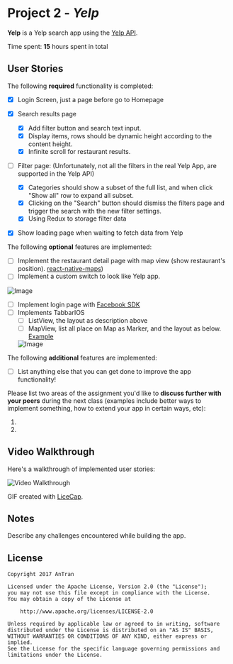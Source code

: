 # Project 2 - *Yelp*

**Yelp** is a Yelp search app using the [Yelp API](https://www.yelp.com/developers/documentation/v3/business_search).

Time spent: **15** hours spent in total

## User Stories

The following **required** functionality is completed:
- [x] Login Screen, just a page before go to Homepage
- [x] Search results page
   - [x] Add filter button and search text input.
   - [x] Display items, rows should be dynamic height according to the content height.
   - [x] Infinite scroll for restaurant results.
- [ ] Filter page: (Unfortunately, not all the filters in the real Yelp App, are supported in the Yelp API)
   - [x] Categories should show a subset of the full list, and when click "Show all" row to expand all subset.
   - [x] Clicking on the "Search" button should dismiss the filters page and trigger the search with the new filter settings.
   - [x] Using Redux to storage filter data
 - [x] Show loading page when waiting to fetch data from Yelp


The following **optional** features are implemented:

- [ ] Implement the restaurant detail page with map view (show restaurant's position). [react-native-maps](https://github.com/airbnb/react-native-maps))
- [ ] Implement a custom switch to look like Yelp app.

![Image](https://media.giphy.com/media/xUPGcFu0WDyYrdCdDq/giphy.gif)

- [ ] Implement login page with [Facebook SDK](https://github.com/facebook/react-native-fbsdk)
- [ ] Implements TabbarIOS
  - [ ] ListView, the layout as description above
  - [ ] MapView, list all place on Map as Marker, and the layout as below. [Example](https://github.com/airbnb/react-native-maps#using-the-mapview-with-the-animated-api)

  ![Image](http://i.giphy.com/3o6UBdGQdM1GmVoIdq.gif)

The following **additional** features are implemented:

- [ ] List anything else that you can get done to improve the app functionality!

Please list two areas of the assignment you'd like to **discuss further with your peers** during the next class (examples include better ways to implement something, how to extend your app in certain ways, etc):

1.
2.

## Video Walkthrough

Here's a walkthrough of implemented user stories:

<img src='http://imgur.com/hp264Yn.gif' title='Video Walkthrough' width='' alt='Video Walkthrough' />

GIF created with [LiceCap](http://www.cockos.com/licecap/).

## Notes

Describe any challenges encountered while building the app.

## License

    Copyright 2017 AnTran

    Licensed under the Apache License, Version 2.0 (the "License");
    you may not use this file except in compliance with the License.
    You may obtain a copy of the License at

        http://www.apache.org/licenses/LICENSE-2.0

    Unless required by applicable law or agreed to in writing, software
    distributed under the License is distributed on an "AS IS" BASIS,
    WITHOUT WARRANTIES OR CONDITIONS OF ANY KIND, either express or implied.
    See the License for the specific language governing permissions and
    limitations under the License.